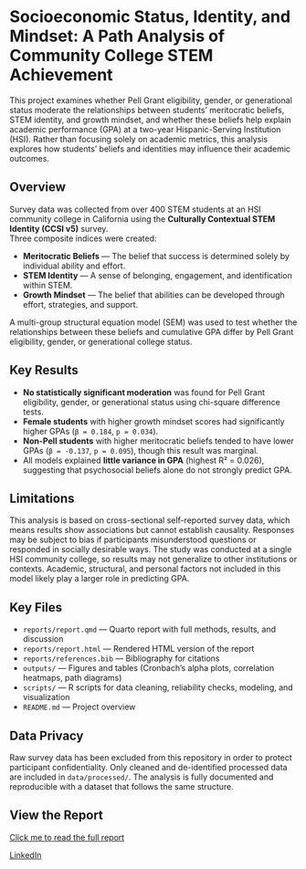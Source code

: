 # Socioeconomic Status, Identity, and Mindset: A Path Analysis of Community College STEM Achievement

This project examines whether Pell Grant eligibility, gender, or generational status moderate the relationships between students’ meritocratic beliefs, STEM identity, and growth mindset, and whether these beliefs help explain academic performance (GPA) at a two-year Hispanic-Serving Institution (HSI). Rather than focusing solely on academic metrics, this analysis explores how students’ beliefs and identities may influence their academic outcomes.

## Overview

Survey data was collected from over 400 STEM students at an HSI community college in California using the **Culturally Contextual STEM Identity (CCSI v5)** survey.  
Three composite indices were created:

- **Meritocratic Beliefs** — The belief that success is determined solely by individual ability and effort.
- **STEM Identity** — A sense of belonging, engagement, and identification within STEM.
- **Growth Mindset** — The belief that abilities can be developed through effort, strategies, and support.

A multi-group structural equation model (SEM) was used to test whether the relationships between these beliefs and cumulative GPA differ by Pell Grant eligibility, gender, or generational college status.

## Key Results

- **No statistically significant moderation** was found for Pell Grant eligibility, gender, or generational status using chi-square difference tests.
- **Female students** with higher growth mindset scores had significantly higher GPAs (`β = 0.184`, `p = 0.034`).
- **Non-Pell students** with higher meritocratic beliefs tended to have lower GPAs (`β = -0.137`, `p = 0.095`), though this result was marginal.
- All models explained **little variance in GPA** (highest R² = 0.026), suggesting that psychosocial beliefs alone do not strongly predict GPA.

## Limitations

This analysis is based on cross-sectional self-reported survey data, which means results show associations but cannot establish causality. Responses may be subject to bias if participants misunderstood questions or responded in socially desirable ways. The study was conducted at a single HSI community college, so results may not generalize to other institutions or contexts. Academic, structural, and personal factors not included in this model likely play a larger role in predicting GPA.

## Key Files

- `reports/report.qmd` — Quarto report with full methods, results, and discussion
- `reports/report.html` — Rendered HTML version of the report
- `reports/references.bib` — Bibliography for citations
- `outputs/` — Figures and tables (Cronbach’s alpha plots, correlation heatmaps, path diagrams)
- `scripts/` — R scripts for data cleaning, reliability checks, modeling, and visualization
- `README.md` — Project overview

## Data Privacy

Raw survey data has been excluded from this repository in order to protect participant confidentiality. Only cleaned and de-identified processed data are included in `data/processed/`. The analysis is fully documented and reproducible with a dataset that follows the same structure.

## View the Report

[Click me to read the full report](https://josephclayton41.github.io/Socioeconomic-Status-Identity-and-Mindset-A-Path-Analysis-of-Community-College-STEM-Achievement/)

[LinkedIn](https://www.linkedin.com/in/josephpclayton)
